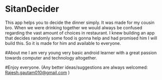 # SitanDecider
This app helps you to decide the dinner simply. It was made for my cousin bro. When we were drinking together we would always be confused regarding the vast amount of 
choices in restaurant. I knew building an app that decides randomly some food is gonna help and had promised him I will build this. So it is made for him and available to everyone.

#About me
I am very young very basic android learner with a great passion towards computer and technology altogether. 

#Enjoy everyone.
     (Any better ideas/suggestions are always welcomed: Rajesh.gautam010@gmail.com )
